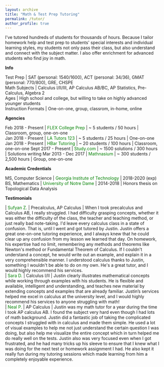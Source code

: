 ```yaml
---
layout: archive
title: "Math & Test Prep Tutoring"
permalink: /tutor/
author_profile: true
---
```


I've tutored hundreds of students for thousands of hours. Because I tailor homework help and test prep to students' special interests and individual learning styles, my students not only pass their class, but also understand and connect with the subject matter. I also offer enrichment for advanced students who find joy in math.

<b>Info</b>

Test Prep | SAT (personal: 1540/1600), ACT (personal: 34/36), GMAT (personal: 770/800), GRE, CHSPE  
Math Subjects | Calculus I/II/III, AP Calculus AB/BC, AP Statistics, Pre-Calculus, Algebra 2  
Ages | High school and college, but willing to take on highly advanced younger students  
Instruction Formats | One-on-one, group, classrom, in-home, online

<b>Agencies</b>

Feb 2018 - Present | <font color="green">FLEX College Prep</font> | ~ 5 students / 50 hours | Classroom, group, one-on-one  
Jan 2018 - Present | <font color="green">LA Tutors 123</font> | ~ 5 students / 25 hours | One-on-one  
Jan 2018 - Present | <font color="green">HBar Tutoring</font> | ~ 20 students / 100 hours | Classroom, one-on-one 
Sept 2017 - Present | <font color="green">Study.com</font> | ~ 1500 solutions / 300 hours | Solutions writing
Mar 2013 - Dec 2017 | <font color="green">Mathnasium</font> | ~ 300 students / 2,500 hours | Group, one-on-one  

<b>Academic Credentials</b>

MS, Computer Science | <font color="green">Georgia Institute of Technology</font> | 2018-2020 (exp)   
BS, Mathematics | <font color="green">University of Notre Dame</font> | 2014-2018 | Honors thesis on Topological Data Analysis  

<b>Testimonials</b>

 | <font color="green">Sufyan Z.</font> | Precalculus, AP Calculus | When I took precalculus and Calculus AB, I really struggled. I had difficulty grasping concepts, whether it was either the difficulty of the class, the teacher and teaching method, or just really bad note-taking. I'd leave every calculus class in a state of confusion. That is, until I went and got tutored by Justin. Justin offers a great one-on-one tutoring experience, and I always knew that he could clear up any confusion from my lesson we learned that day. On homework, his expertise had no limit, remembering any methods and theorems like Newton's method or Fundamental Theorem of Calculus. If I couldn't understand a concept, he would write out an example, and explain it in a very comprehensible manner. I understood calculus thanks to Justin, something I wouldn't be able to do on my own. He's a great tutor, and I would highly recommend his services.  
 | <font color="green">Sara D.</font> | Calculus I/II | Justin clearly illustrates mathematical concepts while working through examples with his students. He is flexible and available, intelligent and understanding, and teaches new material by extending concepts and examples that are already familiar. Justin’s services helped me excel in calculus at the university level, and I would highly recommend his services to anyone struggling with math!   
 | <font color="green">Neal P.</font> | AP Calculus | Justin was my math tutor for a year during the time I took AP calculus AB. I found the subject very hard even though I had lots of math background. Justin did a fantastic job of taking the complicated concepts I struggled with in calculus and made them simple. He used a lot of visual examples to help me not just understand the certain question I was doing, but also help me visualize the entire concept which in turn helped me do really well on the tests. Justin also was very focused even when I got frustrated, and he had many tricks up his sleeve to ensure that I knew what I was doing for the next test or homework assignment I had. He also kept it really fun during my tutoring sessions which made learning from him a completely enjoyable experience.  
